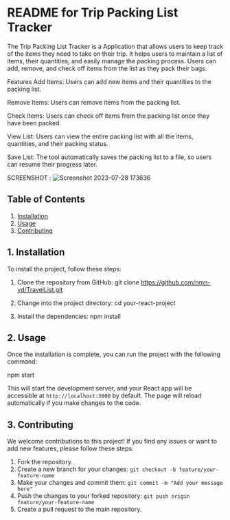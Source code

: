 # README for Trip Packing List Tracker

The Trip Packing List Tracker is a Application that allows users to keep track of the items they need to take on their trip. It helps users to maintain a list of items, their quantities, and easily manage the packing process. Users can add, remove, and check off items from the list as they pack their bags.

Features
Add Items: Users can add new items and their quantities to the packing list.


Remove Items: Users can remove items from the packing list.

Check Items: Users can check off items from the packing list once they have been packed.

View List: Users can view the entire packing list with all the items, quantities, and their packing status.

Save List: The tool automatically saves the packing list to a file, so users can resume their progress later.

SCREENSHOT :
![Screenshot 2023-07-28 173636](https://github.com/nmn-yd/Trip-Packing-List-Tracker/assets/97431919/1abb5235-1b64-4c79-b6f7-ad06f59ac407)

## Table of Contents

1. [Installation](#1-installation)
2. [Usage](#2-usage)
3. [Contributing](#4-contributing)

## 1. Installation

To install the project, follow these steps:

1. Clone the repository from GitHub:
   git clone https://github.com/nmn-yd/TravelList.git
2. Change into the project directory: cd your-react-project

3. Install the dependencies: npm install

## 2. Usage

Once the installation is complete, you can run the project with the following command:

npm start

This will start the development server, and your React app will be accessible at `http://localhost:3000` by default. The page will reload automatically if you make changes to the code.

## 3. Contributing

We welcome contributions to this project! If you find any issues or want to add new features, please follow these steps:

1. Fork the repository.
2. Create a new branch for your changes: `git checkout -b feature/your-feature-name`
3. Make your changes and commit them: `git commit -m "Add your message here"`
4. Push the changes to your forked repository: `git push origin feature/your-feature-name`
5. Create a pull request to the main repository.
